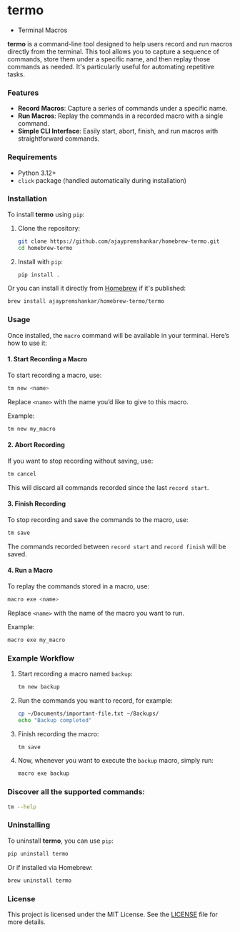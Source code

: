 
# termo 
- Terminal Macros

**termo** is a command-line tool designed to help users record and run macros directly from the terminal. This tool allows you to capture a sequence of commands, store them under a specific name, and then replay those commands as needed. It's particularly useful for automating repetitive tasks.

### Features

- **Record Macros**: Capture a series of commands under a specific name.
- **Run Macros**: Replay the commands in a recorded macro with a single command.
- **Simple CLI Interface**: Easily start, abort, finish, and run macros with straightforward commands.

### Requirements

- Python 3.12+
- `click` package (handled automatically during installation)

### Installation

To install **termo** using `pip`:

1. Clone the repository:
   ```bash
   git clone https://github.com/ajaypremshankar/homebrew-termo.git
   cd homebrew-termo
   ```

2. Install with `pip`:
   ```bash
   pip install .
   ```

Or you can install it directly from [Homebrew](https://brew.sh/) if it's published:

```bash
brew install ajaypremshankar/homebrew-termo/termo
```

### Usage

Once installed, the `macro` command will be available in your terminal. Here’s how to use it:

#### 1. Start Recording a Macro

To start recording a macro, use:

```bash
tm new <name>
```

Replace `<name>` with the name you’d like to give to this macro.

Example:
```bash
tm new my_macro
```

#### 2. Abort Recording

If you want to stop recording without saving, use:

```bash
tm cancel
```

This will discard all commands recorded since the last `record start`.

#### 3. Finish Recording

To stop recording and save the commands to the macro, use:

```bash
tm save
```

The commands recorded between `record start` and `record finish` will be saved.

#### 4. Run a Macro

To replay the commands stored in a macro, use:

```bash
macro exe <name>
```

Replace `<name>` with the name of the macro you want to run.

Example:
```bash
macro exe my_macro
```

### Example Workflow

1. Start recording a macro named `backup`:
   ```bash
   tm new backup
   ```

2. Run the commands you want to record, for example:
   ```bash
   cp ~/Documents/important-file.txt ~/Backups/
   echo "Backup completed"
   ```

3. Finish recording the macro:
   ```bash
   tm save
   ```

4. Now, whenever you want to execute the `backup` macro, simply run:
   ```bash
   macro exe backup
   ```


### Discover all the supported commands:

```bash
tm --help
```

### Uninstalling

To uninstall **termo**, you can use `pip`:

```bash
pip uninstall termo
```

Or if installed via Homebrew:

```bash
brew uninstall termo
```

### License

This project is licensed under the MIT License. See the [LICENSE](LICENSE) file for more details.
